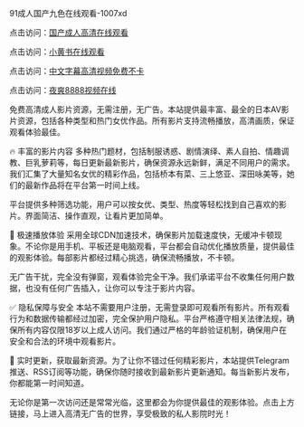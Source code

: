 91成人国产九色在线观看-1007xd

点击访问：<a href="https://heiliaowzu4ur.pages.dev/">国产成人高清在线观看</a>

点击访问：<a href="https://heiliaoow5kzm.pages.dev/">小黄书在线观看</a>

点击访问：<a href="https://heiliaoxqkkct.pages.dev/">中文字幕高清视频免费不卡</a>

点击访问：<a href="https://heiliaoga6s9v.pages.dev/">夜爽8888视频在线</a>

>

免费高清成人影片资源，无需注册，无广告。本站提供最丰富、最全的日本AV影片资源，包括各种类型和热门女优作品。所有影片支持流畅播放，高清画质，保证观看体验最佳。

🔥 丰富的影片内容 多种热门题材，包括制服诱惑、剧情演绎、素人自拍、情趣调教、巨乳萝莉等，每日更新最新影片，确保资源永远新鲜，满足不同用户的需求。我们汇集了大量知名女优的精彩作品，包括桥本有菜、三上悠亚、深田咏美等，她们的最新作品将在平台第一时间上线。

平台提供多种筛选功能，用户可以按女优、类型、热度等轻松找到自己喜欢的影片。界面简洁、操作直观，让看片更加简单。

🚀 极速播放体验 采用全球CDN加速技术，确保影片加载速度快，无缓冲卡顿现象。不论你是用手机、平板还是电脑观看，平台都会自动优化播放质量，提供最佳的观影体验。每部影片都经过精心挑选，确保流畅播放，不卡顿。

无广告干扰，完全没有弹窗，观看体验完全干净。我们承诺平台不收集任何用户数据，也没有任何广告插入，让你可以专注于影片内容。

✅ 隐私保障与安全 本站不需要用户注册，无需登录即可观看所有影片。所有观看行为和数据传输都经过加密，完全保护用户隐私。平台严格遵守相关法律法规，确保所有内容仅限18岁以上成人访问。我们通过严格的年龄验证机制，确保用户在安全和合法的环境中观看影片。

📅 实时更新，获取最新资源。为了让你不错过任何精彩影片，本站提供Telegram推送、RSS订阅等功能，确保你随时接收到最新影片更新通知。每当新影片发布，你都能第一时间知道。

无论你是第一次访问还是常常光临，这里都会为你提供最佳的观影体验。点击上方链接，马上进入高清无广告的世界，享受极致的私人影院时光！


<span style="display:none;">[Canonical link](https://github.com/xda301/riben45601)</span>
